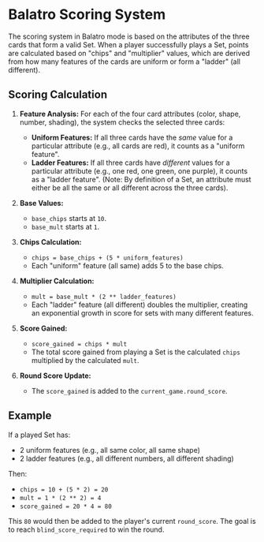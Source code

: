# Balatro Scoring System

The scoring system in Balatro mode is based on the attributes of the three cards that form a valid Set. When a player successfully plays a Set, points are calculated based on "chips" and "multiplier" values, which are derived from how many features of the cards are uniform or form a "ladder" (all different).

## Scoring Calculation

1.  **Feature Analysis:** For each of the four card attributes (color, shape, number, shading), the system checks the selected three cards:
    *   **Uniform Features:** If all three cards have the *same* value for a particular attribute (e.g., all cards are red), it counts as a "uniform feature".
    *   **Ladder Features:** If all three cards have *different* values for a particular attribute (e.g., one red, one green, one purple), it counts as a "ladder feature". (Note: By definition of a Set, an attribute must either be all the same or all different across the three cards).

2.  **Base Values:**
    *   `base_chips` starts at `10`.
    *   `base_mult` starts at `1`.

3.  **Chips Calculation:**
    *   `chips = base_chips + (5 * uniform_features)`
    *   Each "uniform" feature (all same) adds 5 to the base chips.

4.  **Multiplier Calculation:**
    *   `mult = base_mult * (2 ** ladder_features)`
    *   Each "ladder" feature (all different) doubles the multiplier, creating an exponential growth in score for sets with many different features.

5.  **Score Gained:**
    *   `score_gained = chips * mult`
    *   The total score gained from playing a Set is the calculated `chips` multiplied by the calculated `mult`.

6.  **Round Score Update:**
    *   The `score_gained` is added to the `current_game.round_score`.

## Example

If a played Set has:
*   2 uniform features (e.g., all same color, all same shape)
*   2 ladder features (e.g., all different numbers, all different shading)

Then:
*   `chips = 10 + (5 * 2) = 20`
*   `mult = 1 * (2 ** 2) = 4`
*   `score_gained = 20 * 4 = 80`

This `80` would then be added to the player's current `round_score`. The goal is to reach `blind_score_required` to win the round.
